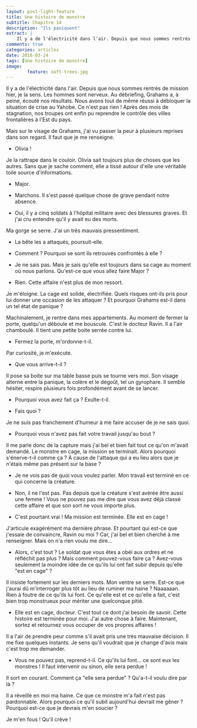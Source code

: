 ```yaml
---
layout: post-light-feature
title: Une histoire de monstre
subtitle: Chapitre 14
description: "Ils paniquent"
extract: |
    Il y a de l'électricité dans l'air. Depuis que nous sommes rentrés de mission hier, je la sens. Les hommes sont nerveux. Au débriefing, Grahams a à peine écouté nos résultats.
comments: true
categories: articles
date: 2016-03-24
tags: [Une histoire de monstre]
image: 
        feature: soft-trees.jpg
---
```

Il y a de l'électricité dans l'air. Depuis que nous sommes rentrés de mission hier, je la sens. Les hommes sont nerveux. Au débriefing, Grahams a, à peine, écouté nos résultats. Nous avons tout de même réussi à débloquer la situation de crise au Yahobe. Ce n'est pas rien ! Après des mois de stagnation, nos troupes ont enfin pu reprendre le contrôle des villes frontalières à l'Est du pays.

Mais sur le visage de Grahams, j'ai vu passer la peur à plusieurs reprises dans son regard. Il faut que je me renseigne.

- Olivia !

Je la rattrape dans le couloir. Olivia sait toujours plus de choses que les autres. Sans que je sache comment, elle a tissé autour d'elle une véritable toile source d'informations.

- Major.

- Marchons. Il s'est passé quelque chose de grave pendant notre absence.

- Oui, il y a cinq soldats à l'hôpital militaire avec des blessures graves. Et j'ai cru entendre qu'il y avait eu des morts.

Ma gorge se serre. J'ai un très mauvais pressentiment.

- La bête les a attaqués, poursuit-elle.

- Comment ? Pourquoi se sont ils retrouvés confrontés à elle ?

- Je ne sais pas. Mais je sais qu'elle est toujours dans sa cage au moment où nous parlons. Qu'est-ce que vous allez faire Major ?

- Rien. Cette affaire n'est plus de mon ressort.

Je m'éloigne. La cage est solide, électrifiée. Quels risques ont-ils pris pour lui donner une occasion de les attaquer ? Et pourquoi Grahams est-il dans un tel état de panique ?

Machinalement, je rentre dans mes appartements. Au moment de fermer la porte, quelqu'un déboule et me bouscule. C'est le docteur Ravin. Il a l'air chamboulé. Il tient une petite boite serrée contre lui.

- Fermez la porte, m'ordonne-t-il.

Par curiosité, je m'exécute.

- Que vous arrive-t-il ?

Il pose sa boite sur ma table basse puis se tourne vers moi. Son visage alterne entre la panique, la colère et le dégoût, tel un gyrophare. Il semble hésiter, respire plusieurs fois profondément avant de se lancer.

- Pourquoi vous avez fait ça ? Exulte-t-il.

- Fais quoi ?

Je ne suis pas franchement d'humeur à me faire accuser de je ne sais quoi.

- Pourquoi vous n'avez pas fait votre travail jusqu'au bout ?

Il me parle donc de la capture mais j'ai bel et bien fait tout ce qu'on m'avait demandé. Le monstre en cage, la mission se terminait. Alors pourquoi s'énerve-t-il comme ça ? À cause de l'attaque qui a eu lieu alors que je n'étais même pas présent sur la base ?

- Je ne vois pas de quoi vous voulez parler. Mon travail est terminé en ce qui concerne la créature.

- Non, il ne l'est pas. Pas depuis que la créature s'est avérée être aussi une femme ! Vous ne pouvez pas me dire que vous avez déjà classé cette affaire et que son sort ne vous importe plus.

- C'est pourtant vrai ! Ma mission est terminée. Elle est en cage !

J'articule exagérément ma dernière phrase. Et pourtant qui est-ce que j'essaie de convaincre, Ravin ou moi ? Car, j'ai bel et bien cherché à me renseigner. Mais on n'a rien voulu me dire...

- Alors, c'est tout ? Le soldat que vous êtes a obéi aux ordres et ne réfléchit pas plus ? Mais comment pouvez-vous faire ça ? Avez-vous seulement la moindre idée de ce qu'ils lui ont fait subir depuis qu'elle "est en cage" ?

Il insiste fortement sur les derniers mots. Mon ventre se serre. Est-ce que j'aurai dû m'interroger plus tôt au lieu de ruminer ma haine ? Naaaaaan. Rien à foutre de ce qu'ils lui font. Ce qu'elle est et ce qu'elle a fait, c'est bien trop monstrueux pour mériter une quelconque pitié.

- Elle est en cage, docteur. C'est tout ce dont j'ai besoin de savoir. Cette histoire est terminée pour moi. J'ai autre chose à faire. Maintenant, sortez et retournez vous occuper de vos propres affaires !

Il a l'air de prendre peur comme s'il avait pris une très mauvaise décision. Il me fixe quelques instants. Je sens qu'il voudrait que je change d'avis mais c'est trop me demander.

- Vous ne pouvez pas, reprend-t-il. Ce qu'ils lui font... ce sont eux les monstres ! Il faut intervenir ou sinon, elle sera perdue !

Il sort en courant. Comment ça "elle sera perdue" ? Qu'a-t-il voulu dire par là ?

Il a réveillé en moi ma haine. Ce que ce monstre m'a fait n'est pas pardonnable. Alors pourquoi ce qu'il subit aujourd'hui devrait me gêner ? Pourquoi est-ce que je devrais m'en soucier ?

Je m'en fous ! Qu'il crève !
